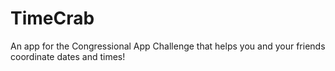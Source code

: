 # TimeCrab
An app for the Congressional App Challenge that helps you and your friends coordinate dates and times!

